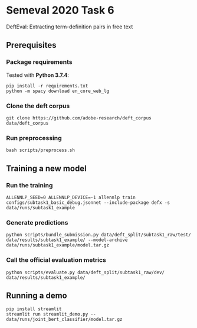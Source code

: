 # Semeval 2020 Task 6
DeftEval: Extracting term-definition pairs in free text

## Prerequisites

### Package requirements
Tested with **Python 3.7.4**:
```
pip install -r requirements.txt
python -m spacy download en_core_web_lg
```

### Clone the deft corpus
```
git clone https://github.com/adobe-research/deft_corpus data/deft_corpus
```

### Run preprocessing
```
bash scripts/preprocess.sh
```

## Training a new model

### Run the training
```
ALLENNLP_SEED=0 ALLENNLP_DEVICE=-1 allennlp train configs/subtask1_basic_debug.jsonnet --include-package defx -s data/runs/subtask1_example
```

### Generate predictions
```
python scripts/bundle_submission.py data/deft_split/subtask1_raw/test/ data/results/subtask1_example/ --model-archive data/runs/subtask1_example/model.tar.gz
```

### Call the official evaluation metrics
```
python scripts/evaluate.py data/deft_split/subtask1_raw/dev/ data/results/subtask1_example/
```

## Running a demo

```
pip install streamlit
streamlit run streamlit_demo.py -- data/runs/joint_bert_classifier/model.tar.gz
```
